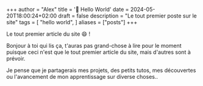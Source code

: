 +++
author = "Alex"
title = '👋 Hello World'
date = 2024-05-20T18:00:24+02:00
draft = false
description = "Le tout premier poste sur le site"
tags = [
    "hello world",
]
aliases = ["posts"]
+++

Le tout premier article du site 😄 !

<!--more-->

Bonjour à toi qui lis ça, t'auras pas grand-chose à lire pour le moment puisque ceci n'est que le tout premier article du site, mais d'autres sont à prévoir.

Je pense que je partagerais mes projets, des petits tutos, mes découvertes ou l'avancement de mon apprentissage sur diverse choses..
